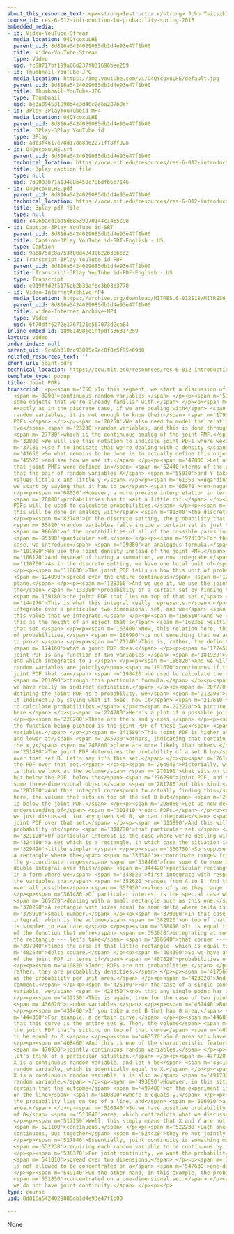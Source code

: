 ```yaml
---
about_this_resource_text: <p><strong>Instructor:</strong> John Tsitsiklis</p>
course_id: res-6-012-introduction-to-probability-spring-2018
embedded_media:
- id: Video-YouTube-Stream
  media_location: O4QYcoxuLHE
  parent_uid: 8d816a5424029085db1d4e93e47f1b00
  title: Video-YouTube-Stream
  type: Video
  uid: fc88717bf199a66d237f031696bee259
- id: Thumbnail-YouTube-JPG
  media_location: https://img.youtube.com/vi/O4QYcoxuLHE/default.jpg
  parent_uid: 8d816a5424029085db1d4e93e47f1b00
  title: Thumbnail-YouTube-JPG
  type: Thumbnail
  uid: be3a094531898b4e3d46c2e6a287b0af
- id: 3Play-3PlayYouTubeid-MP4
  media_location: O4QYcoxuLHE
  parent_uid: 8d816a5424029085db1d4e93e47f1b00
  title: 3Play-3Play YouTube id
  type: 3Play
  uid: adb3f4617e78d17da8a62271ff8ff92b
- id: O4QYcoxuLHE.srt
  parent_uid: 8d816a5424029085db1d4e93e47f1b00
  technical_location: https://ocw.mit.edu/resources/res-6-012-introduction-to-probability-spring-2018/part-i-the-fundamentals/joint-pdfs/O4QYcoxuLHE.srt
  title: 3play caption file
  type: null
  uid: 7d9083b71a134e8b450c78bdfb6b7146
- id: O4QYcoxuLHE.pdf
  parent_uid: 8d816a5424029085db1d4e93e47f1b00
  technical_location: https://ocw.mit.edu/resources/res-6-012-introduction-to-probability-spring-2018/part-i-the-fundamentals/joint-pdfs/O4QYcoxuLHE.pdf
  title: 3play pdf file
  type: null
  uid: c496baed1ba5d68539970144c1465c98
- id: Caption-3Play YouTube id-SRT
  parent_uid: 8d816a5424029085db1d4e93e47f1b00
  title: Caption-3Play YouTube id-SRT-English - US
  type: Caption
  uid: 9ab875dc8a753f00d4243e622b38bcd2
- id: Transcript-3Play YouTube id-PDF
  parent_uid: 8d816a5424029085db1d4e93e47f1b00
  title: Transcript-3Play YouTube id-PDF-English - US
  type: Transcript
  uid: e919ffd2f5175eb2b30afbc3b03b3778
- id: Video-InternetArchive-MP4
  media_location: https://archive.org/download/MITRES.6-012S18/MITRES6_012S18_L09-07_300k.mp4
  parent_uid: 8d816a5424029085db1d4e93e47f1b00
  title: Video-Internet Archive-MP4
  type: Video
  uid: 6f70dff6272e1767121e567073d2ca84
inline_embed_id: 18981498jointpdfs36317259
layout: video
order_index: null
parent_uid: 9ca6b310dc93095c9ac0f0e5f95e6930
related_resources_text: ''
short_url: joint-pdfs
technical_location: https://ocw.mit.edu/resources/res-6-012-introduction-to-probability-spring-2018/part-i-the-fundamentals/joint-pdfs
template_type: popup
title: Joint PDFs
transcript: <p><span m='750'>In this segment, we start a discussion of multiple</span>
  <span m='3290'>continuous random variables.</span> </p><p><span m='5710'>Here are
  some objects that we're already familiar with.</span> </p><p><span m='9760'>But
  exactly as in the discrete case, if we are dealing with</span> <span m='14090'>two
  random variables, it is not enough to know their</span> <span m='17930'>individual
  PDFs.</span> </p><p><span m='20250'>We also need to model the relation between the
  two</span> <span m='23230'>random variables, and this is done through a joint PDF,</span>
  <span m='27780'>which is the continuous analog of the joint PMF.</span> </p><p><span
  m='32800'>We will use this notation to indicate joint PDFs where we</span> <span
  m='37180'>use f to indicate that we're dealing with a density.</span> </p><p><span
  m='41650'>So what remains to be done is to actually define this object</span> <span
  m='45520'>and see how we use it.</span> </p><p><span m='47800'>Let us start by recalling
  that joint PMFs were defined in</span> <span m='52440'>terms of the probability
  that the pair of random variables X</span> <span m='55910'>and Y take certain specific
  values little x and little y.</span> </p><p><span m='61350'>Regarding joint PDFs,
  we start by saying that it has to be</span> <span m='65970'>non-negative.</span>
  </p><p><span m='68050'>However, a more precise interpretation in terms of</span>
  <span m='70880'>probabilities has to wait a little bit.</span> </p><p><span m='74490'>Joint
  PDFs will be used to calculate probabilities.</span> </p><p><span m='79270'>And
  this will be done in analogy with</span> <span m='81300'>the discrete setting.</span>
  </p><p><span m='82740'>In the discrete setting, the probability that the pair of</span>
  <span m='85820'>random variables falls inside a certain set is just the sum</span>
  <span m='90660'>of the probabilities of all of the possible pairs inside that</span>
  <span m='95390'>particular set.</span> </p><p><span m='97310'>For the continuous
  case, we introduce</span> <span m='99880'>an analogous formula.</span> </p><p><span
  m='101990'>We use the joint density instead of the joint PMF.</span> </p><p><span
  m='106120'>And instead of having a summation, we now integrate.</span> </p><p><span
  m='110700'>As in the discrete setting, we have one total unit of</span> <span m='115450'>probability.</span>
  </p><p><span m='118630'>The joint PDF tells us how this unit of probability is</span>
  <span m='124090'>spread over the entire continuous</span> <span m='126460'>two-dimensional
  plane.</span> </p><p><span m='128360'>And we use it, we use the joint PDF, to calculate
  the</span> <span m='133080'>probability of a certain set by finding the volume under</span>
  <span m='139180'>the joint PDF that lies on top of that set.</span> </p><p><span
  m='144270'>This is what this integral really represents.</span> </p><p><span m='147490'>We
  integrate over a particular two-dimensional set, and we</span> <span m='152170'>take
  this value that we integrate.</span> </p><p><span m='156510'>And we can think of
  this as the height of an object that's</span> <span m='160360'>sitting on top of
  that set.</span> </p><p><span m='163400'>Now, this relation here, this calculation
  of probabilities,</span> <span m='166990'>is not something that we are supposed
  to prove.</span> </p><p><span m='171140'>This is, rather, the definition of</span>
  <span m='174160'>what a joint PDF does.</span> </p><p><span m='177450'>A legitimate
  joint PDF is any function of two variables,</span> <span m='181920'>which is non-negative
  and which integrates to 1.</span> </p><p><span m='186820'>And we will say that two
  random variables are jointly</span> <span m='191670'>continuous if there is a legitimate
  joint PDF that can</span> <span m='198420'>be used to calculate the associated probabilities</span>
  <span m='201890'>through this particular formula.</span> </p><p><span m='204710'>So
  we have really an indirect definition.</span> </p><p><span m='207770'>Instead of
  defining the joint PDF as a probability, we</span> <span m='212290'>actually define
  it indirectly by saying what it does, how it</span> <span m='217610'>will be used
  to calculate probabilities.</span> </p><p><span m='222220'>A picture will be helpful
  here.</span> </p><p><span m='224780'>Here's a plot of a possible joint PDF.</span>
  </p><p><span m='228200'>These are the x and y-axes.</span> </p><p><span m='233000'>And
  the function being plotted is the joint PDF of these two</span> <span m='238990'>random
  variables.</span> </p><p><span m='241580'>This joint PDF is higher at some places
  and lower at</span> <span m='245730'>others, indicating that certain regions of
  the x,y</span> <span m='248800'>plane are more likely than others.</span> </p><p><span
  m='251480'>The joint PDF determines the probability of a set B by</span> <span m='255630'>integrating
  over that set B. Let's say it's this set.</span> </p><p><span m='261470'>Integrating
  the PDF over that set.</span> </p><p><span m='264940'>Pictorially, what this means
  is that we look at the volume</span> <span m='270190'>that sits on top of that set,
  but below the PDF, below the</span> <span m='276790'>joint PDF, and so we obtain
  some three-dimensional object</span> <span m='281780'>of this kind.</span> </p><p><span
  m='283100'>And this integral corresponds to actually finding this</span> <span m='287940'>volume
  here, the volume that sits on top of the set B but</span> <span m='292740'>which
  is below the joint PDF.</span> </p><p><span m='298080'>Let us now develop some additional
  understanding of</span> <span m='301410'>joint PDFs.</span> </p><p><span m='303680'>As
  we just discussed, for any given set B, we can integrate</span> <span m='312430'>the
  joint PDF over that set.</span> </p><p><span m='315890'>And this will give us the
  probability of</span> <span m='318770'>that particular set.</span> </p><p><span
  m='321120'>Of particular interest is the case where we're dealing with</span> <span
  m='324460'>a set which is a rectangle, in which case the situation is a</span> <span
  m='329420'>little simpler.</span> </p><p><span m='330750'>So suppose that we have
  a rectangle where the</span> <span m='333380'>x-coordinate ranges from A to B and
  the y-coordinate ranges</span> <span m='338460'>from some C to some D. Then, the
  double integral over this</span> <span m='344420'>particular rectangle can be written
  in a form where we</span> <span m='348520'>first integrate with respect to one of
  the variables that</span> <span m='352620'>ranges from A to B. And then, we integrate
  over all possible</span> <span m='357950'>values of y as they range from C to D.</span>
  </p><p><span m='361480'>Of particular interest is the special case where we're</span>
  <span m='365270'>dealing with a small rectangle such as this one.</span> </p><p><span
  m='370290'>A rectangle with sizes equal to some delta where delta is a</span> <span
  m='375990'>small number.</span> </p><p><span m='379000'>In that case, the double
  integral, which is the volume</span> <span m='382920'>on top of that rectangle,
  is simpler to evaluate.</span> </p><p><span m='388810'>It is equal to the value
  of the function that we're</span> <span m='393010'>integrating at some point in
  the rectangle --- let's take</span> <span m='396640'>that corner ---</span> <span
  m='397940'>times the area of that little rectangle, which is equal to</span> <span
  m='402640'>delta square.</span> </p><p><span m='404390'>So we have an interpretation
  of the joint PDF in terms of</span> <span m='407820'>probabilities of small rectangles.</span>
  </p><p><span m='410820'>Joint PDFs are not probabilities.</span> </p><p><span m='414140'>But
  rather, they are probability densities.</span> </p><p><span m='417560'>They tell
  us the probability per unit area.</span> </p><p><span m='423020'>And one more important
  comment.</span> </p><p><span m='425190'>For the case of a single continuous random
  variable, we</span> <span m='428450'>know that any single point has 0 probability.</span>
  </p><p><span m='432750'>This is again, true for the case of two jointly continuous</span>
  <span m='436620'>random variables.</span> </p><p><span m='437440'>But more is true.</span>
  </p><p><span m='439460'>If you take a set B that has 0 area.</span> </p><p><span
  m='444350'>For example, a certain curve.</span> </p><p><span m='446890'>Suppose
  that this curve is the entire set B. Then, the volume</span> <span m='454890'>under
  the joint PDF that's sitting on top of that curve</span> <span m='460320'>is going
  to be equal to 0.</span> </p><p><span m='463570'>So 0 area sets have 0 probability.</span>
  </p><p><span m='468460'>And this is one of the characteristic features of</span>
  <span m='470930'>jointly continuous random variables.</span> </p><p><span m='474590'>Now,
  let's think of a particular situation.</span> </p><p><span m='477920'>Suppose that
  X is a continuous random variable, and let Y be</span> <span m='484160'>another
  random variable, which is identically equal to X.</span> </p><p><span m='488160'>Since
  X is a continuous random variable, Y is also a</span> <span m='491730'>continuous
  random variable.</span> </p><p><span m='493690'>However, in this situation, we are
  certain that the outcome</span> <span m='497480'>of the experiment is going to fall
  on the line</span> <span m='500890'>where x equals y.</span> </p><p><span m='503080'>All
  the probability lies on top of a line, and</span> <span m='506910'>a line has 0
  area.</span> </p><p><span m='510140'>So we have positive probability on the set
  of 0</span> <span m='513840'>area, which contradicts what we discussed before.</span>
  </p><p><span m='517159'>Well, this simply means that X and Y are not jointly</span>
  <span m='521100'>continuous.</span> </p><p><span m='522230'>Each one of them is
  continuous, but together</span> <span m='524420'>they're not jointly continuous.</span>
  </p><p><span m='527840'>Essentially, joint continuity is something more than</span>
  <span m='532230'>requiring each random variable to be continuous by itself.</span>
  </p><p><span m='536370'>For joint continuity, we want the probability to be really</span>
  <span m='541010'>spread over two dimensions.</span> </p><p><span m='543820'>Probability
  is not allowed to be concentrated on a</span> <span m='547630'>one-dimensional set.</span>
  </p><p><span m='549140'>On the other hand, in this example, the probability is</span>
  <span m='551850'>concentrated on a one-dimensional set.</span> </p><p><span m='554450'>And
  we do not have joint continuity.</span> </p><p></p>
type: course
uid: 8d816a5424029085db1d4e93e47f1b00

---
```

None